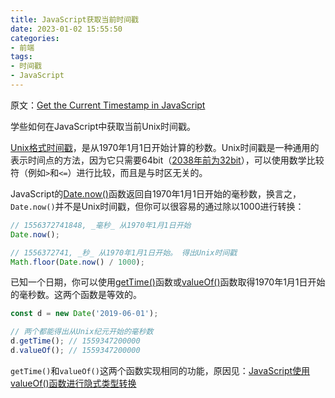 ```yaml
---
title: JavaScript获取当前时间戳
date: 2023-01-02 15:55:50
categories:
- 前端
tags:
- 时间戳
- JavaScript
---
```


原文：[Get the Current Timestamp in JavaScript](https://masteringjs.io/tutorials/fundamentals/timestamps)

学些如何在JavaScript中获取当前Unix时间戳。

<!-- more -->

[Unix格式时间戳](https://en.wikipedia.org/wiki/Unix_time)，是从1970年1月1日开始计算的秒数。Unix时间戳是一种通用的表示时间点的方法，因为它只需要64bit（[2038年前为32bit](https://developers.slashdot.org/story/13/01/22/1447205/youve-got-25-years-until-unix-time-overflows)），可以使用数学比较符（例如`>`和`<=`）进行比较，而且是与时区无关的。

JavaScript的[Date.now()](https://developer.mozilla.org/en-US/docs/Web/JavaScript/Reference/Global_Objects/Date/now)函数返回自1970年1月1日开始的毫秒数，换言之，`Date.now()`并不是Unix时间戳，但你可以很容易的通过除以1000进行转换：

```javascript
// 1556372741848, _毫秒_ 从1970年1月1日开始
Date.now();

// 1556372741, _秒_ 从1970年1月1日开始。 得出Unix时间戳
Math.floor(Date.now() / 1000);
```

已知一个日期，你可以使用[getTime()](https://developer.mozilla.org/en-US/docs/Web/JavaScript/Reference/Global_Objects/Date/getTime)函数或[valueOf()](https://developer.mozilla.org/en-US/docs/Web/JavaScript/Reference/Global_Objects/Date/valueOf)函数取得1970年1月1日开始的毫秒数。这两个函数是等效的。

```javascript
const d = new Date('2019-06-01');

// 两个都能得出从Unix纪元开始的毫秒数
d.getTime(); // 1559347200000
d.valueOf(); // 1559347200000
```

`getTime()`和`valueOf()`这两个函数实现相同的功能，原因见：[JavaScript使用valueOf()函数进行隐式类型转换](https://blog.klipse.tech/javascript/2016/09/21/valueOf-js.html)
